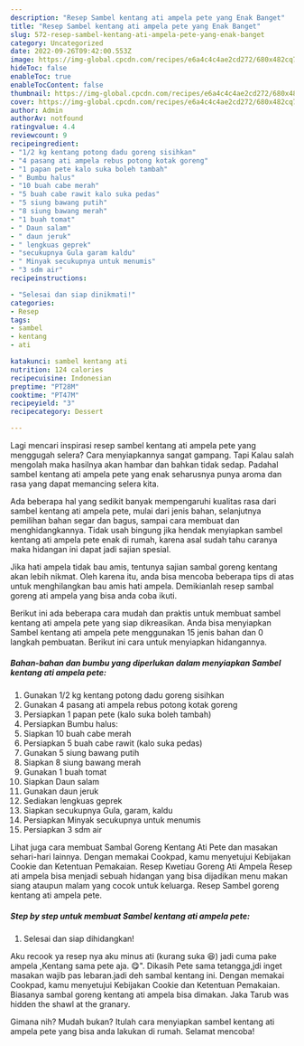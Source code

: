 ```yaml
---
description: "Resep Sambel kentang ati ampela pete yang Enak Banget"
title: "Resep Sambel kentang ati ampela pete yang Enak Banget"
slug: 572-resep-sambel-kentang-ati-ampela-pete-yang-enak-banget
category: Uncategorized
date: 2022-09-26T09:42:00.553Z
image: https://img-global.cpcdn.com/recipes/e6a4c4c4ae2cd272/680x482cq70/sambel-kentang-ati-ampela-pete-foto-resep-utama.jpg
hideToc: false
enableToc: true
enableTocContent: false
thumbnail: https://img-global.cpcdn.com/recipes/e6a4c4c4ae2cd272/680x482cq70/sambel-kentang-ati-ampela-pete-foto-resep-utama.jpg
cover: https://img-global.cpcdn.com/recipes/e6a4c4c4ae2cd272/680x482cq70/sambel-kentang-ati-ampela-pete-foto-resep-utama.jpg
author: Admin
authorAv: notfound
ratingvalue: 4.4
reviewcount: 9
recipeingredient:
- "1/2 kg kentang potong dadu goreng sisihkan"
- "4 pasang ati ampela rebus potong kotak goreng"
- "1 papan pete kalo suka boleh tambah"
- " Bumbu halus"
- "10 buah cabe merah"
- "5 buah cabe rawit kalo suka pedas"
- "5 siung bawang putih"
- "8 siung bawang merah"
- "1 buah tomat"
- " Daun salam"
- " daun jeruk"
- " lengkuas geprek"
- "secukupnya Gula garam kaldu"
- " Minyak secukupnya untuk menumis"
- "3 sdm air"
recipeinstructions:

- "Selesai dan siap dinikmati!"
categories:
- Resep
tags:
- sambel
- kentang
- ati

katakunci: sambel kentang ati 
nutrition: 124 calories
recipecuisine: Indonesian
preptime: "PT28M"
cooktime: "PT47M"
recipeyield: "3"
recipecategory: Dessert

---
```



Lagi mencari inspirasi resep sambel kentang ati ampela pete yang menggugah selera? Cara menyiapkannya sangat gampang. Tapi Kalau salah mengolah maka hasilnya akan hambar dan bahkan tidak sedap. Padahal sambel kentang ati ampela pete yang enak seharusnya punya aroma dan rasa yang dapat memancing selera kita.


Ada beberapa hal yang sedikit banyak mempengaruhi kualitas rasa dari sambel kentang ati ampela pete, mulai dari jenis bahan, selanjutnya pemilihan bahan segar dan bagus, sampai cara membuat dan menghidangkannya. Tidak usah bingung jika hendak menyiapkan sambel kentang ati ampela pete enak di rumah, karena asal sudah tahu caranya maka hidangan ini dapat jadi sajian spesial.

Jika hati ampela tidak bau amis, tentunya sajian sambal goreng kentang akan lebih nikmat. Oleh karena itu, anda bisa mencoba beberapa tips di atas untuk menghilangkan bau amis hati ampela. Demikianlah resep sambal goreng ati ampela yang bisa anda coba ikuti.


Berikut ini ada beberapa cara mudah dan praktis untuk membuat sambel kentang ati ampela pete yang siap dikreasikan. Anda bisa menyiapkan Sambel kentang ati ampela pete menggunakan 15 jenis bahan dan 0 langkah pembuatan. Berikut ini cara untuk menyiapkan hidangannya.

<!--inarticleads1-->

##### Bahan-bahan dan bumbu yang diperlukan dalam menyiapkan Sambel kentang ati ampela pete:

1. Gunakan 1/2 kg kentang potong dadu goreng sisihkan
1. Gunakan 4 pasang ati ampela rebus potong kotak goreng
1. Persiapkan 1 papan pete (kalo suka boleh tambah)
1. Persiapkan  Bumbu halus:
1. Siapkan 10 buah cabe merah
1. Persiapkan 5 buah cabe rawit (kalo suka pedas)
1. Gunakan 5 siung bawang putih
1. Siapkan 8 siung bawang merah
1. Gunakan 1 buah tomat
1. Siapkan  Daun salam
1. Gunakan  daun jeruk
1. Sediakan  lengkuas geprek
1. Siapkan secukupnya Gula, garam, kaldu
1. Persiapkan  Minyak secukupnya untuk menumis
1. Persiapkan 3 sdm air


Lihat juga cara membuat Sambal Goreng Kentang Ati Pete dan masakan sehari-hari lainnya. Dengan memakai Cookpad, kamu menyetujui Kebijakan Cookie dan Ketentuan Pemakaian. Resep Kwetiau Goreng Ati Ampela Resep ati ampela bisa menjadi sebuah hidangan yang bisa dijadikan menu makan siang ataupun malam yang cocok untuk keluarga. Resep Sambel goreng kentang ati ampela pete. 

<!--inarticleads2-->

##### Step by step untuk membuat Sambel kentang ati ampela pete:


1. Selesai dan siap dihidangkan!

Aku recook ya resep nya aku minus ati (kurang suka 😆) jadi cuma pake ampela ,Kentang sama pete aja. 😋&#34;. Dikasih Pete sama tetangga,jdi inget masakan wajib pas lebaran.jadi deh sambal kentang ini. Dengan memakai Cookpad, kamu menyetujui Kebijakan Cookie dan Ketentuan Pemakaian. Biasanya sambal goreng kentang ati ampela bisa dimakan. Jaka Tarub was hidden the shawl at the granary. 

Gimana nih? Mudah bukan? Itulah cara menyiapkan sambel kentang ati ampela pete yang bisa anda lakukan di rumah. Selamat mencoba!
